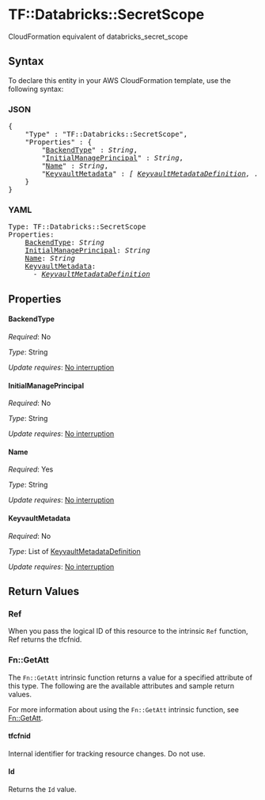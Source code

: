 # TF::Databricks::SecretScope

CloudFormation equivalent of databricks_secret_scope

## Syntax

To declare this entity in your AWS CloudFormation template, use the following syntax:

### JSON

<pre>
{
    "Type" : "TF::Databricks::SecretScope",
    "Properties" : {
        "<a href="#backendtype" title="BackendType">BackendType</a>" : <i>String</i>,
        "<a href="#initialmanageprincipal" title="InitialManagePrincipal">InitialManagePrincipal</a>" : <i>String</i>,
        "<a href="#name" title="Name">Name</a>" : <i>String</i>,
        "<a href="#keyvaultmetadata" title="KeyvaultMetadata">KeyvaultMetadata</a>" : <i>[ <a href="keyvaultmetadatadefinition.md">KeyvaultMetadataDefinition</a>, ... ]</i>
    }
}
</pre>

### YAML

<pre>
Type: TF::Databricks::SecretScope
Properties:
    <a href="#backendtype" title="BackendType">BackendType</a>: <i>String</i>
    <a href="#initialmanageprincipal" title="InitialManagePrincipal">InitialManagePrincipal</a>: <i>String</i>
    <a href="#name" title="Name">Name</a>: <i>String</i>
    <a href="#keyvaultmetadata" title="KeyvaultMetadata">KeyvaultMetadata</a>: <i>
      - <a href="keyvaultmetadatadefinition.md">KeyvaultMetadataDefinition</a></i>
</pre>

## Properties

#### BackendType

_Required_: No

_Type_: String

_Update requires_: [No interruption](https://docs.aws.amazon.com/AWSCloudFormation/latest/UserGuide/using-cfn-updating-stacks-update-behaviors.html#update-no-interrupt)

#### InitialManagePrincipal

_Required_: No

_Type_: String

_Update requires_: [No interruption](https://docs.aws.amazon.com/AWSCloudFormation/latest/UserGuide/using-cfn-updating-stacks-update-behaviors.html#update-no-interrupt)

#### Name

_Required_: Yes

_Type_: String

_Update requires_: [No interruption](https://docs.aws.amazon.com/AWSCloudFormation/latest/UserGuide/using-cfn-updating-stacks-update-behaviors.html#update-no-interrupt)

#### KeyvaultMetadata

_Required_: No

_Type_: List of <a href="keyvaultmetadatadefinition.md">KeyvaultMetadataDefinition</a>

_Update requires_: [No interruption](https://docs.aws.amazon.com/AWSCloudFormation/latest/UserGuide/using-cfn-updating-stacks-update-behaviors.html#update-no-interrupt)

## Return Values

### Ref

When you pass the logical ID of this resource to the intrinsic `Ref` function, Ref returns the tfcfnid.

### Fn::GetAtt

The `Fn::GetAtt` intrinsic function returns a value for a specified attribute of this type. The following are the available attributes and sample return values.

For more information about using the `Fn::GetAtt` intrinsic function, see [Fn::GetAtt](https://docs.aws.amazon.com/AWSCloudFormation/latest/UserGuide/intrinsic-function-reference-getatt.html).

#### tfcfnid

Internal identifier for tracking resource changes. Do not use.

#### Id

Returns the <code>Id</code> value.

